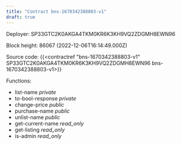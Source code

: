 ```yaml
---
title: "Contract bns-1670342388803-v1"
draft: true
---
```

Deployer: SP33GTC2K0AKGA4TKM0KR6K3KH9VQ2ZDGMH8EWN96


 



Block height: 86067 (2022-12-06T16:14:49.000Z)

Source code: {{<contractref "bns-1670342388803-v1" SP33GTC2K0AKGA4TKM0KR6K3KH9VQ2ZDGMH8EWN96 bns-1670342388803-v1>}}

Functions:

* list-name _private_
* to-bool-response _private_
* change-price _public_
* purchase-name _public_
* unlist-name _public_
* get-current-name _read_only_
* get-listing _read_only_
* is-admin _read_only_
